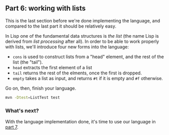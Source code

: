 ## Part 6: working with lists

This is the last section before we're done implementing the language, and compared to the last part it should be relatively easy.

In Lisp one of the fundamental data structures is *the list* (the name Lisp is derived from *list processing* after all). In order to be able to work properly with lists, we'll introduce four new forms into the language:

- `cons` is used to construct lists from a "head" element, and the rest of the list (the "tail").
- `head` extracts the first element of a list
- `tail` returns the rest of the elments, once the first is dropped.
- `empty` takes a list as input, and returns `#t` if it is empty and `#f` otherwise.

Go on, then, finish your language.

```bash
mvn -Dtest=ListTest test
```

### What's next?

With the language implementation done, it's time to use our language in [part 7](7.md).
